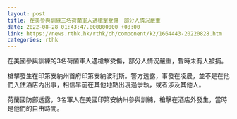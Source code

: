 ```yaml
---
layout: post
title: 在美參與訓練三名荷蘭軍人遇槍擊受傷　部分人情況嚴重
date: 2022-08-28 01:43:47.000000000 +08:00
link: https://news.rthk.hk/rthk/ch/component/k2/1664443-20220828.htm
categories: rthk
---
```


在美國參與訓練的3名荷蘭軍人遇槍擊受傷，部分人情況嚴重，暫時未有人被捕。

槍擊發生在印第安納州首府印第安納波利斯。警方透露，事發在凌晨，並不是在他們入住酒店內出事，相信早前在其他地點出現過爭執，或者涉及其他人。

荷蘭國防部透露，3名軍人在美國印第安納州參與訓練，槍擊在酒店外發生，當時是他們的自由時間。
